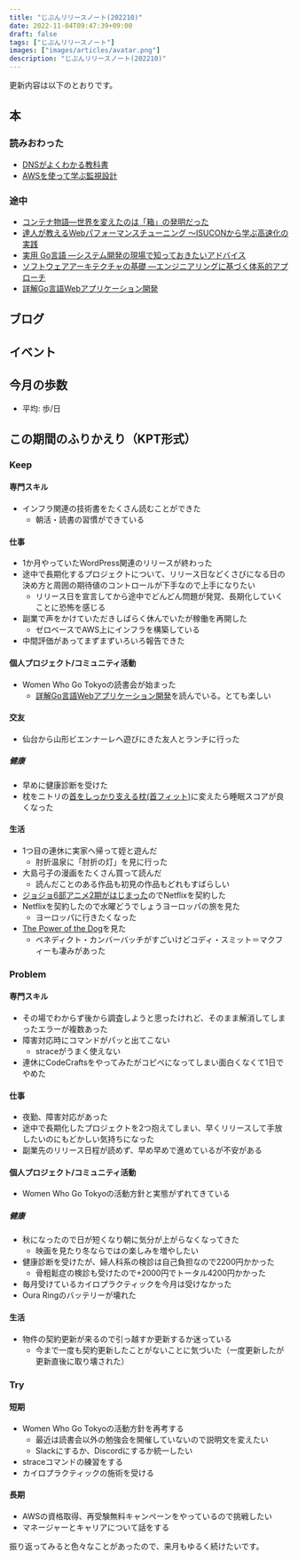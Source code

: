 ```yaml
---
title: "じぶんリリースノート(202210)"
date: 2022-11-04T09:47:39+09:00
draft: false
tags: ["じぶんリリースノート"]
images: ["images/articles/avatar.png"]
description: "じぶんリリースノート(202210)"
---
```


更新内容は以下のとおりです。

## 本

### 読みおわった

- [DNSがよくわかる教科書](https://bookmeter.com/books/13194174)
- [AWSを使って学ぶ監視設計](https://bookmeter.com/books/16530950)

### 途中

- [コンテナ物語―世界を変えたのは「箱」の発明だった](https://bookmeter.com/books/977)
- [達人が教えるWebパフォーマンスチューニング 〜ISUCONから学ぶ高速化の実践](https://bookmeter.com/books/19792437)
- [実用 Go言語 ―システム開発の現場で知っておきたいアドバイス](https://bookmeter.com/books/19535730)
- [ソフトウェアアーキテクチャの基礎 ―エンジニアリングに基づく体系的アプローチ](https://bookmeter.com/books/19331212)
- [詳解Go言語Webアプリケーション開発](https://bookmeter.com/books/19190920)

## ブログ

## イベント


## 今月の歩数

- 平均: 歩/日

## この期間のふりかえり（KPT形式）

### Keep

#### 専門スキル

- インフラ関連の技術書をたくさん読むことができた
  - 朝活・読書の習慣ができている

#### 仕事

- 1か月やっていたWordPress関連のリリースが終わった
- 途中で長期化するプロジェクトについて、リリース日などくさびになる日の決め方と周囲の期待値のコントロールが下手なので上手になりたい
  - リリース日を宣言してから途中でどんどん問題が発覚、長期化していくことに恐怖を感じる
- 副業で声をかけていただきしばらく休んでいたが稼働を再開した
  - ゼロベースでAWS上にインフラを構築している
- 中間評価があってまずまずいろいろ報告できた

#### 個人プロジェクト/コミュニティ活動

- Women Who Go Tokyoの読書会が始まった
  - [詳解Go言語Webアプリケーション開発](https://www.amazon.co.jp/dp/product/4863543727)を読んでいる。とても楽しい

#### 交友

- 仙台から山形ビエンナーレへ遊びにきた友人とランチに行った

##### 健康

- 早めに健康診断を受けた
- 枕をニトリの[首をしっかり支える枕(首フィット)](https://www.nitori-net.jp/ec/product/7550373s/)に変えたら睡眠スコアが良くなった

#### 生活

- 1つ目の連休に実家へ帰って姪と遊んだ
  - 肘折温泉に「肘折の灯」を見に行った
- 大島弓子の漫画をたくさん買って読んだ
  - 読んだことのある作品も初見の作品もどれもすばらしい
- [ジョジョ6部アニメ2期がはじまった](https://jojo-portal.com/anime/so/news/35/)のでNetflixを契約した
- Netflixを契約したので水曜どうでしょうヨーロッパの旅を見た
  - ヨーロッパに行きたくなった
- [The Power of the Dog](https://www.youtube.com/watch?v=FkQzJP6UZ30)を見た
  - ベネディクト・カンバーバッチがすごいけどコディ・スミット＝マクフィーも凄みがあった

### Problem

#### 専門スキル

- その場でわからず後から調査しようと思ったけれど、そのまま解消してしまったエラーが複数あった
- 障害対応時にコマンドがパッと出てこない
  - straceがうまく使えない
- 連休にCodeCraftsをやってみたがコピペになってしまい面白くなくて1日でやめた

#### 仕事

- 夜勤、障害対応があった
- 途中で長期化したプロジェクトを2つ抱えてしまい、早くリリースして手放したいのにもどかしい気持ちになった
- 副業先のリリース日程が読めず、早め早めで進めているが不安がある

#### 個人プロジェクト/コミュニティ活動

- Women Who Go Tokyoの活動方針と実態がずれてきている

##### 健康

- 秋になったので日が短くなり朝に気分が上がらなくなってきた
  - 映画を見たり冬ならではの楽しみを増やしたい
- 健康診断を受けたが、婦人科系の検診は自己負担なので2200円かかった
  - 骨粗鬆症の検診も受けたので+2000円でトータル4200円かかった
- 毎月受けているカイロプラクティックを今月は受けなかった
- Oura Ringのバッテリーが壊れた

#### 生活

- 物件の契約更新が来るので引っ越すか更新するか迷っている
  - 今まで一度も契約更新したことがないことに気づいた（一度更新したが更新直後に取り壊された）

### Try

#### 短期

- Women Who Go Tokyoの活動方針を再考する
  - 最近は読書会以外の勉強会を開催していないので説明文を変えたい
  - Slackにするか、Discordにするか統一したい
- straceコマンドの練習をする
- カイロプラクティックの施術を受ける

#### 長期

- AWSの資格取得、再受験無料キャンペーンをやっているので挑戦したい
- マネージャーとキャリアについて話をする

振り返ってみると色々なことがあったので、来月もゆるく続けたいです。
